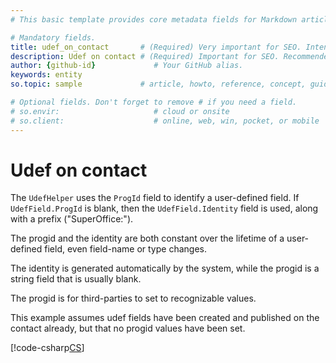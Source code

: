```yaml
---
# This basic template provides core metadata fields for Markdown articles on docs.superoffice.com.

# Mandatory fields.
title: udef_on_contact       # (Required) Very important for SEO. Intent in a unique string of 43-59 chars including spaces.
description: Udef on contact # (Required) Important for SEO. Recommended character length is 115-145 characters including spaces.
author: {github-id}             # Your GitHub alias.
keywords: entity
so.topic: sample             # article, howto, reference, concept, guide

# Optional fields. Don't forget to remove # if you need a field.
# so.envir:                     # cloud or onsite
# so.client:                    # online, web, win, pocket, or mobile
---
```


# Udef on contact

The `UdefHelper` uses the `ProgId` field to identify a user-defined field. If `UdefField.ProgId` is blank, then the `UdefField.Identity` field is used, along with a prefix ("SuperOffice:").

The progid and the identity are both constant over the lifetime of a user-defined field, even field-name or type changes.

The identity is generated automatically by the system, while the progid is a string field that is usually blank.

The progid is for third-parties to set to recognizable values.

This example assumes udef fields have been created and published on the contact already, but that no progid values have been set.

[!code-csharp[CS](../includes/udef-on-contact.cs)]
